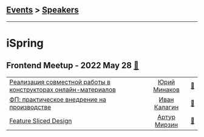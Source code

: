 ## [Events](../README.md) > [Speakers](../speakers.md)
---

# iSpring

## Frontend Meetup - 2022 May 28 [:movie_camera:](https://www.youtube.com/playlist?list=PL29DYZAQWb0LLIDcDqED941bmmEWHtZgZ)
| | | |
| --- | :---: | --- |
| [Реализация совместной работы в конструкторах онлайн-материалов](https://www.youtube.com/watch?v=mxcIdKHCNSo)  |  [Юрий Минаков](../../speakers/Юрий%20Минаков.md)  | [:notebook:](https://russian-team.ispring.ru/app/preview/9af567b8-e0e4-11ec-a0cc-c68bf1338185)   |
| [ФП: практическое внедрение на производстве](https://www.youtube.com/watch?v=3Ev2kMLg2YI)  |  [Иван Калагин](../../speakers/Иван%20Калагин.md)  | [:notebook:](https://russian-team.ispring.ru/app/preview/9dc35f5e-e0e4-11ec-b767-c68bf1338185)   |
| [Feature Sliced Design](https://www.youtube.com/watch?v=mq7HILcgUd4)  |  [Артур Мирзин](../../speakers/Артур%20Мирзин.md)  | [:notebook:](https://russian-team.ispring.ru/app/preview/97eb2d5a-e0e4-11ec-8609-2ea85d0bd309)   |
